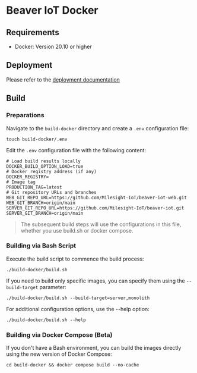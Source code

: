 # Beaver IoT Docker

## Requirements

- Docker: Version 20.10 or higher

## Deployment

Please refer to the [deployment documentation](https://www.milesight.com/beaver-iot/docs/dev-guides/deployment/)

## Build

### Preparations

Navigate to the `build-docker` directory and create a `.env` configuration file:

```shell
touch build-docker/.env
```

Edit the `.env` configuration file with the following content:

```dotenv
# Load build results locally
DOCKER_BUILD_OPTION_LOAD=true
# Docker registry address (if any)
DOCKER_REGISTRY=
# Image tag
PRODUCTION_TAG=latest
# Git repository URLs and branches
WEB_GIT_REPO_URL=https://github.com/Milesight-IoT/beaver-iot-web.git
WEB_GIT_BRANCH=origin/main
SERVER_GIT_REPO_URL=https://github.com/Milesight-IoT/beaver-iot.git
SERVER_GIT_BRANCH=origin/main
```

> The subsequent build steps will use the configurations in this file, whether you use build.sh or docker compose.

### Building via Bash Script

Execute the build script to commence the build process:

```shell
./build-docker/build.sh
```

If you need to build only specific images, you can specify them using the `--build-target` parameter:

```shell
./build-docker/build.sh --build-target=server,monolith
```

For additional configuration options, use the --help option:

```shell
./build-docker/build.sh --help
```

### Building via Docker Compose (Beta)

If you don't have a Bash environment, you can build the images directly using the new version of Docker Compose:

```shell
cd build-docker && docker compose build --no-cache
```
